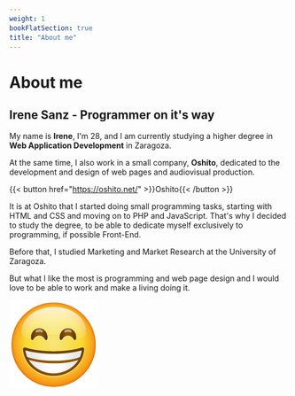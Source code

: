 ```yaml
---
weight: 1
bookFlatSection: true
title: "About me"
---
```


# About me

## Irene Sanz - Programmer on it's way

My name is **Irene**, I'm 28, and I am currently studying a higher degree in **Web Application Development** in Zaragoza.

At the same time, I also work in a small company, **Oshito**, dedicated to the development and design of web pages and audiovisual production.

{{< button href="https://oshito.net/" >}}Oshito{{< /button >}}

It is at Oshito that I started doing small programming tasks, starting with HTML and CSS and moving on to PHP and JavaScript.
That's why I decided to study the degree, to be able to dedicate myself exclusively to programming, if possible Front-End.

Before that, I studied Marketing and Market Research at the University of Zaragoza.

But what I like the most is programming and web page design and I would love to be able to work and make a living doing it.

![Emoji](https://raw.githubusercontent.com/sbirene/practicaHugo_DWES_2DAW/main/static/images/emoji.png)